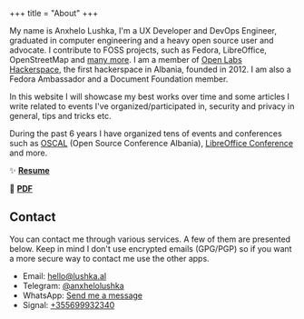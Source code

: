 +++
title = "About"
+++

My name is Anxhelo Lushka, I'm a UX Developer and DevOps Engineer, graduated in computer engineering and a heavy open source user and advocate. I contribute to FOSS projects, such as Fedora, LibreOffice, OpenStreetMap and [many more](https://github.com/AnXh3L0). I am a member of [Open Labs Hackerspace](https://openlabs.cc/en), the first hackerspace in Albania, founded in 2012. I am also a Fedora Ambassador and a Document Foundation member.

In this website I will showcase my best works over time and some articles I write related to events I've organized/participated in, security and privacy in general, tips and tricks etc.

During the past 6 years I have organized tens of events and conferences such as [OSCAL](https://osc.al) (Open Source Conference Albania), [LibreOffice Conference](https://libocon.org) and more.

:sparkles: **[Resume](/resume "My resume as a single page")**

:scroll: **[PDF](/files/Resume%20-%20Anxhelo%20Lushka.pdf "My short resume in PDF format")**

## Contact

You can contact me through various services. A few of them are presented below. Keep in mind I don't use encrypted emails (GPG/PGP) so if you want a more secure way to contact me use the other apps.

- Email: [hello@lushka.al](mailto:hello@lushka.al)
- Telegram: [@anxhelolushka](https://t.me/anxhelolushka)
- WhatsApp: [Send me a message](https://wa.me/+355699932340?text=Hello%20there)
- Signal: [+355699932340](tel:+355699932340)
